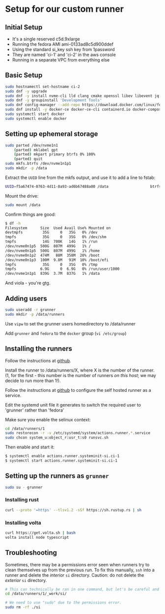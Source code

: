 # Setup for our custom runner

## Initial Setup

* It's a single reserved c5d.9xlarge
* Running the fedora AMI ami-0133ad8c5d900ddef
* Using the standard si_key ssh key from 1password
* They are named 'ci-1' and 'ci-2' in the aws console
* Running in a separate VPC from everything else

## Basic Setup

```sh
sudo hostnamectl set-hostname ci-2
sudo dnf -y upgrade
sudo dnf -y install nvme-cli lld clang cmake openssl libev libevent jq skopeo dnf-plugins-core
sudo dnf -y groupinstall 'Development Tools'
sudo dnf config-manager --add-repo https://download.docker.com/linux/fedora/docker-ce.repo
sudo dnf install -y docker-ce docker-ce-cli containerd.io docker-compose
sudo systemctl start docker
sudo systemctl enable docker
```

## Setting up ephemeral storage

```sh
sudo parted /dev/nvme1n1
    (parted) mklabel gpt
    (parted) mkpart primary btrfs 0% 100%
    (parted) quit
sudo mkfs.btrfs /dev/nvme1n1p1
sudo mkdir -p /data
```

Extract the `UUID` line from the mkfs output, and use it to add a line to fstab:

```sh
UUID=f5a67474-0763-4d11-8a93-ad6b67488a00 /data                   btrfs   compress=zstd:1 0 0
```

Mount the drive:

```sh 
sudo mount /data
```

Confirm things are good:

```sh
$ df -h
Filesystem      Size  Used Avail Use% Mounted on
devtmpfs         35G     0   35G   0% /dev
tmpfs            35G     0   35G   0% /dev/shm
tmpfs            14G  708K   14G   1% /run
/dev/nvme0n1p5  500G  807M  499G   1% /
/dev/nvme0n1p5  500G  807M  499G   1% /home
/dev/nvme0n1p2  474M   88M  358M  20% /boot
/dev/nvme0n1p3  100M  9.8M   91M  10% /boot/efi
tmpfs            35G     0   35G   0% /tmp
tmpfs           6.9G     0  6.9G   0% /run/user/1000
/dev/nvme1n1p1  839G  3.7M  837G   1% /data
```

And viola - you're gtg.

## Adding users

```sh 
sudo useradd -r grunner
sudo mkdir -p /data/runners
```

Use `vipw` to set the grunner users homedirectory to /data/runner

Add `grunner` and `fedora` to the `docker` group (`vi /etc/group`)

## Installing the runners

Follow the instructions at [github](https://github.com/systeminit/si/settings/actions/runners/new). 

Install the runner to /data/runners/X, where X is the number of the runner. (1, for the first - this number
is the number of runners *on this host*; we may decide to run more than 1!).

Follow the instructions at [github](https://docs.github.com/en/actions/hosting-your-own-runners/configuring-the-self-hosted-runner-application-as-a-service) to configure the self hosted runner as a service.

Edit the systemd unit file it generates to switch the required user to 'grunner' rather than 'fedora'

Make sure you enable the selinux context:

```sh 
cd /data/runners/1
sudo restorecon -r -v /etc/systemd/system/actions.runner.*.service
sudo chcon system_u:object_r:usr_t:s0 runsvc.sh
```

Then enable and start it:

```sh
$ systemctl enable actions.runner.systeminit-si.ci-1
$ systemctl start actions.runner.systeminit-si.ci-1
```

## Setting up the runners as `grunner`

```sh 
sudo su - grunner
```

### Installing rust

```sh 
curl --proto '=https' --tlsv1.2 -sSf https://sh.rustup.rs | sh
```

### Installing volta

```sh 
curl https://get.volta.sh | bash
volta install node typescript
```

## Troubleshooting

Sometimes, there may be a permissions error seen when runners try to clean themselves up from the previous run.
To fix this manually, `ssh` into a runner and delete the _interior_ `si` directory.
Caution: do not delete the _exterior_ `si` directory.

```sh
# This can technically be ran in one command, but let's be careful and "cd" first.
cd /data/runners/1/_work/si/

# We need to use "sudo" due to the permissions error.
sudo rm -rf ./si
```
